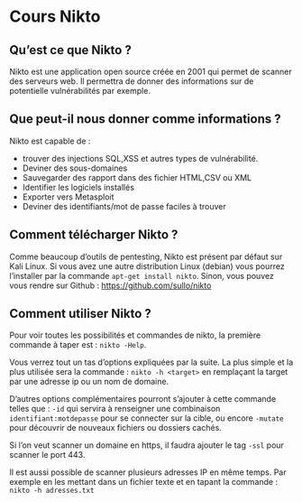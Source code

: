 # Cours Nikto

## Qu’est ce que Nikto ?
Nikto est une application open source créée en 2001 qui permet de scanner des serveurs web. Il permettra de donner des informations sur de potentielle vulnérabilités par exemple.

## Que peut-il nous donner comme informations ?
Nikto est capable de :
* trouver des injections SQL,XSS et autres types de vulnérabilité. 
* Deviner des sous-domaines
* Sauvegarder des rapport dans des fichier HTML,CSV ou XML
* Identifier les logiciels installés
* Exporter vers Metasploit
* Deviner des identifiants/mot de passe faciles à trouver

## Comment télécharger Nikto ?
Comme beaucoup d’outils de pentesting, Nikto est présent par défaut sur Kali Linux.
Si vous avez une autre distribution Linux (debian) vous pourrez l’installer par la commande ```apt-get install nikto```. Sinon, vous pouvez vous rendre sur Github : https://github.com/sullo/nikto

## Comment utiliser Nikto ?
Pour voir toutes les possibilités et commandes de nikto, la première commande à taper est :
```nikto -Help```.

Vous verrez tout un tas d’options expliquées par la suite. La plus simple et la plus utilisée sera la commande : 
```nikto -h <target>``` en remplaçant la target par une adresse ip ou un nom de domaine.

D’autres options complémentaires pourront s’ajouter à cette commande telles que : ```-id``` qui servira à renseigner une combinaison ```identifiant:motdepasse``` pour se connecter sur la cible, ou encore ```-mutate``` pour découvrir de nouveaux fichiers ou dossiers cachés.

Si l’on veut scanner un domaine en https, il faudra ajouter le tag ```-ssl``` pour scanner le port 443.

Il est aussi possible de scanner plusieurs adresses IP en même temps. Par exemple en les mettant dans un fichier texte et en tapant la commande : ```nikto -h adresses.txt```
